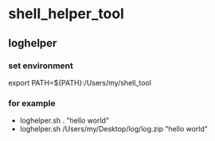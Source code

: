 # shell_helper_tool


## loghelper

### set environment
export PATH=${PATH}:/Users/my/shell_tool

### for example
- loghelper.sh . "hello world"
- loghelper.sh /Users/my/Desktop/log/log.zip "hello world"